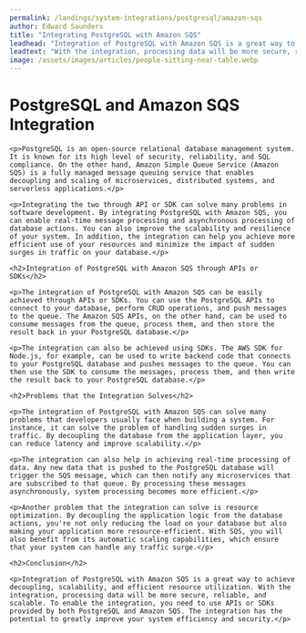 ```yaml
---
permalink: /landings/system-integrations/postgresql/amazon-sqs
author: Edward Saunders
title: "Integrating PostgreSQL with Amazon SQS"
leadhead: "Integration of PostgreSQL with Amazon SQS is a great way to achieve decoupling, scalability, and efficient resource utilization"
leadtext: "With the integration, processing data will be more secure, reliable, and scalable. To enable the integration, you need to use APIs or SDKs provided by both PostgreSQL and Amazon SQS. The integration has the potential to greatly improve your system efficiency and security."
image: /assets/images/articles/people-sitting-near-table.webp
---
```

<div class="arttext">    
    <h1>PostgreSQL and Amazon SQS Integration</h1>
    
    <p>PostgreSQL is an open-source relational database management system. It is known for its high level of security, reliability, and SQL compliance. On the other hand, Amazon Simple Queue Service (Amazon SQS) is a fully managed message queuing service that enables decoupling and scaling of microservices, distributed systems, and serverless applications.</p>

    <p>Integrating the two through API or SDK can solve many problems in software development. By integrating PostgreSQL with Amazon SQS, you can enable real-time message processing and asynchronous processing of database actions. You can also improve the scalability and resilience of your system. In addition, the integration can help you achieve more efficient use of your resources and minimize the impact of sudden surges in traffic on your database.</p>

    <h2>Integration of PostgreSQL with Amazon SQS through APIs or SDKs</h2>
    
    <p>The integration of PostgreSQL with Amazon SQS can be easily achieved through APIs or SDKs. You can use the PostgreSQL APIs to connect to your database, perform CRUD operations, and push messages to the queue. The Amazon SQS APIs, on the other hand, can be used to consume messages from the queue, process them, and then store the result back in your PostgreSQL database.</p>

    <p>The integration can also be achieved using SDKs. The AWS SDK for Node.js, for example, can be used to write backend code that connects to your PostgreSQL database and pushes messages to the queue. You can then use the SDK to consume the messages, process them, and then write the result back to your PostgreSQL database.</p>

    <h2>Problems that the Integration Solves</h2>
    
    <p>The integration of PostgreSQL with Amazon SQS can solve many problems that developers usually face when building a system. For instance, it can solve the problem of handling sudden surges in traffic. By decoupling the database from the application layer, you can reduce latency and improve scalability.</p>
    
    <p>The integration can also help in achieving real-time processing of data. Any new data that is pushed to the PostgreSQL database will trigger the SQS message, which can then notify any microservices that are subscribed to that queue. By processing these messages asynchronously, system processing becomes more efficient.</p>
    
    <p>Another problem that the integration can solve is resource optimization. By decoupling the application logic from the database actions, you're not only reducing the load on your database but also making your application more resource-efficient. With SQS, you will also benefit from its automatic scaling capabilities, which ensure that your system can handle any traffic surge.</p>

    <h2>Conclusion</h2>
    
    <p>Integration of PostgreSQL with Amazon SQS is a great way to achieve decoupling, scalability, and efficient resource utilization. With the integration, processing data will be more secure, reliable, and scalable. To enable the integration, you need to use APIs or SDKs provided by both PostgreSQL and Amazon SQS. The integration has the potential to greatly improve your system efficiency and security.</p>
    
</div>